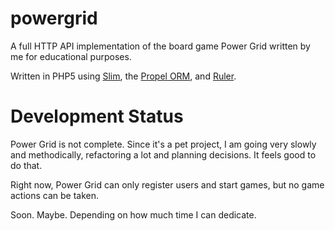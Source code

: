 # powergrid
A full HTTP API implementation of the board game Power Grid written by me for educational purposes.

Written in PHP5 using [Slim](https://github.com/slimphp/Slim), the [Propel ORM](https://github.com/propelorm/Propel), and [Ruler](https://github.com/bobthecow/Ruler).

# Development Status
Power Grid is not complete. Since it's a pet project, I am going very slowly and methodically, refactoring a lot and planning decisions. It feels good to do that.

Right now, Power Grid can only register users and start games, but no game actions can be taken.

Soon. Maybe. Depending on how much time I can dedicate.
